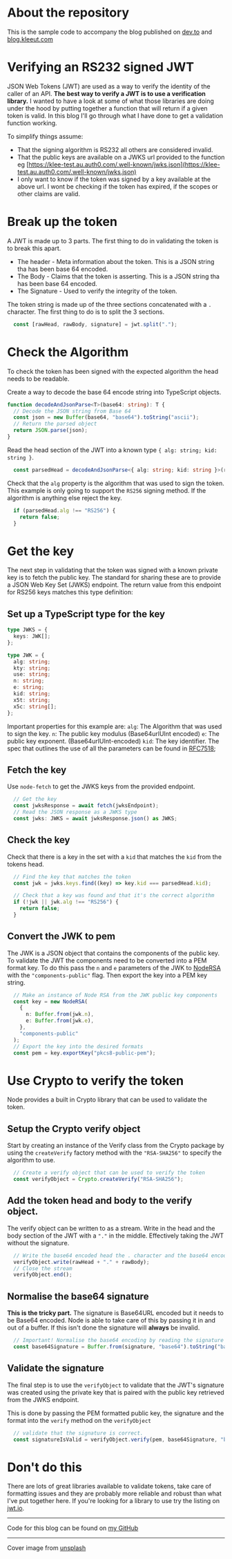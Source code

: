 # About the repository

This is the sample code to accompany the blog published on [dev.to]() and [blog.kleeut.com](https://blog.kleeut.com/2020/06/building-verify-jwt-function-in.html)

# Verifying an RS232 signed JWT

JSON Web Tokens (JWT) are used as a way to verify the identity of the caller of an API.
**The best way to verify a JWT is to use a verification library.**
I wanted to have a look at some of what those libraries are doing under the hood by putting together a function that will return if a given token is valid. In this blog I'll go through what I have done to get a validation function working.

To simplify things assume:

- That the signing algorithm is RS232 all others are considered invalid.
- That the public keys are available on a JWKS url provided to the function eg [https://klee-test.au.auth0.com/.well-known/jwks.json](https://klee-test.au.auth0.com/.well-known/jwks.json)
- I only want to know if the token was signed by a key available at the above url. I wont be checking if the token has expired, if the scopes or other claims are valid.

# Break up the token

A JWT is made up to 3 parts. The first thing to do in validating the token is to break this apart.

- The header - Meta information about the token. This is a JSON string tha has been base 64 encoded.
- The Body - Claims that the token is asserting. This is a JSON string tha has been base 64 encoded.
- The Signature - Used to verify the integrity of the token.

The token string is made up of the three sections concatenated with a `.` character. The first thing to do is to split the 3 sections.

```Typescript
  const [rawHead, rawBody, signature] = jwt.split(".");
```

# Check the Algorithm

To check the token has been signed with the expected algorithm the head needs to be readable.

Create a way to decode the base 64 encode string into TypeScript objects.

```TypeScript
function decodeAndJsonParse<T>(base64: string): T {
  // Decode the JSON string from Base 64
  const json = new Buffer(base64, "base64").toString("ascii");
  // Return the parsed object
  return JSON.parse(json);
}
```

Read the head section of the JWT into a known type `{ alg: string; kid: string }`.

```Typescript
  const parsedHead = decodeAndJsonParse<{ alg: string; kid: string }>(rawHead);
```

Check that the `alg` property is the algorithm that was used to sign the token. This example is only going to support the `RS256` signing method. If the algorithm is anything else reject the key.

```Typescript
  if (parsedHead.alg !== "RS256") {
    return false;
  }
```

# Get the key

The next step in validating that the token was signed with a known private key is to fetch the public key. The standard for sharing these are to provide a JSON Web Key Set (JWKS) endpoint. The return value from this endpoint for RS256 keys matches this type definition:

## Set up a TypeScript type for the key

```Typescript
type JWKS = {
  keys: JWK[];
};

type JWK = {
  alg: string;
  kty: string;
  use: string;
  n: string;
  e: string;
  kid: string;
  x5t: string;
  x5c: string[];
};

```

Important properties for this example are:
`alg`: The Algorithm that was used to sign the key.
`n`: The public key modulus (Base64urlUInt encoded)
`e`: The public key exponent. (Base64urlUInt-encoded)
`kid`: The key identifier.
The spec that outlines the use of all the parameters can be found in [RFC7518](https://tools.ietf.org/html/rfc7518#section-6.3.1);

## Fetch the key

Use `node-fetch` to get the JWKS keys from the provided endpoint.

```Typescript
  // Get the key
  const jwksResponse = await fetch(jwksEndpoint);
  // Read the JSON response as a JWKS type
  const jwks: JWKS = await jwksResponse.json() as JWKS;
```

## Check the key

Check that there is a key in the set with a `kid` that matches the `kid` from the tokens head.

```Typescript
  // Find the key that matches the token
  const jwk = jwks.keys.find((key) => key.kid === parsedHead.kid);

  // Check that a key was found and that it's the correct algorithm
  if (!jwk || jwk.alg !== "RS256") {
    return false;
  }
```

## Convert the JWK to pem

The JWK is a JSON object that contains the components of the public key. To validate the JWT the components need to be converted into a PEM format key.
To do this pass the `n` and `e` parameters of the JWK to [NodeRSA](https://github.com/rzcoder/node-rsa) with the `"components-public"` flag. Then export the key into a PEM key string.

```TypeScript
  // Make an instance of Node RSA from the JWK public key components
  const key = new NodeRSA(
    {
      n: Buffer.from(jwk.n),
      e: Buffer.from(jwk.e),
    },
    "components-public"
  );
  // Export the key into the desired formats
  const pem = key.exportKey("pkcs8-public-pem");
```

# Use Crypto to verify the token

Node provides a built in Crypto library that can be used to validate the token.

## Setup the Crypto verify object

Start by creating an instance of the Verify class from the Crypto package by using the `createVerify` factory method with the `"RSA-SHA256"` to specify the algorithm to use.

```Typescript
  // Create a verify object that can be used to verify the token
  const verifyObject = Crypto.createVerify("RSA-SHA256");
```

## Add the token head and body to the verify object.

The verify object can be written to as a stream. Write in the head and the body section of the JWT with a `"."` in the middle. Effectively taking the JWT without the signature.

```Typescript
  // Write the base64 encoded head the . character and the base64 encoded body to the stream.
  verifyObject.write(rawHead + "." + rawBody);
  // Close the stream
  verifyObject.end();
```

## Normalise the base64 signature

**This is the tricky part.** The signature is Base64URL encoded but it needs to be Base64 encoded. Node is able to take care of this by passing it in and out of a buffer. If this isn't done the signature will **always** be invalid.

```Typescript
  // Important! Normalise the base64 encoding by reading the signature in and writing it out.
  const base64Signature = Buffer.from(signature, "base64").toString("base64");
```

## Validate the signature

The final step is to use the `verifyObject` to validate that the JWT's signature was created using the private key that is paired with the public key retrieved from the JWKS endpoint.

This is done by passing the PEM formatted public key, the signature and the format into the `verify` method on the `verifyObject`

```Typescript
  // validate that the signature is correct.
  const signatureIsValid = verifyObject.verify(pem, base64Signature, "base64");
```

# Don't do this

There are lots of great libraries available to validate tokens, take care of formatting issues and they are probably more reliable and robust than what I've put together here. If you're looking for a library to use try the listing on [jwt.io](https://jwt.io/).

---

Code for this blog can be found on [my GitHub](https://github.com/KleeUT/TypescriptJWTValidator)

---

Cover image from [unsplash](https://unsplash.com/photos/C3rK5toz0qA)
